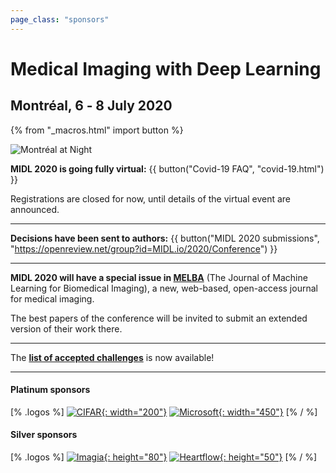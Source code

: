 ```yaml
---
page_class: "sponsors"
---
```


<h1 class="midl">Medical&nbsp;Imaging with Deep&nbsp;Learning</h1>
<h2 class="midl">Montréal, 6 ‑ 8 July 2020</h2>

{% from "_macros.html" import button %}


<p class="primary-photo centered">
    <img alt="Montréal at Night" src="/images/montreal-at-night.jpg">
</p>


**MIDL 2020 is going fully virtual:**
{{ button("Covid-19 FAQ", "covid-19.html") }}

Registrations are closed for now, until details of the virtual event are announced.

---

**Decisions have been sent to authors:**
{{ button("MIDL 2020 submissions", "https://openreview.net/group?id=MIDL.io/2020/Conference") }}

---

**MIDL 2020 will have a special issue in [MELBA](https://www.melba-journal.org/)** (The Journal of Machine Learning for Biomedical Imaging), a new, web-based, open-access journal for medical imaging.

The best papers of the conference will be invited to submit an extended version of their work there.

---

The [**list of accepted challenges**](challenges.html) is now available!


---

#### Platinum sponsors

[% .logos %]
[![CIFAR](/sponsors/cifar.png){: width="200"}](https://www.cifar.ca/)
[![Microsoft](/sponsors/microsoft.png){: width="450"}](https://www.microsoft.com/)
[% / %]

#### Silver sponsors

[% .logos %]
[![Imagia](/sponsors/imagia.png){: height="80"}](https://www.imagia.com/)
[![Heartflow](/sponsors/heartflow.png){: height="50"}](https://www.heartflow.com/)
[% / %]
